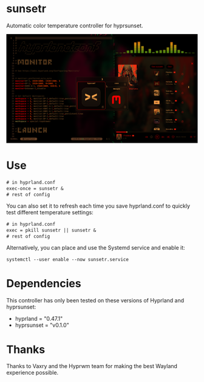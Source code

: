 # sunsetr
Automatic color temperature controller for hyprsunset.

![This image was taken using a shader to simulate the effect of hyprsunset](sunsetr.png)

# Use
```hyprlang
# in hyprland.conf
exec-once = sunsetr &
# rest of config
```

You can also set it to refresh each time you save hyprland.conf to quickly test different temperature settings:
```hyprlang
# in hyprland.conf
exec = pkill sunsetr || sunsetr &
# rest of config
```
Alternatively, you can place and use the Systemd service and enable it:
```
systemctl --user enable --now sunsetr.service
```

# Dependencies
This controller has only been tested on these versions of Hyprland and hyprsunset:
- hyprland = "0.47.1"
- hyprsunset = "v0.1.0"

# Thanks
Thanks to Vaxry and the Hyprwm team for making the best Wayland experience possible.
